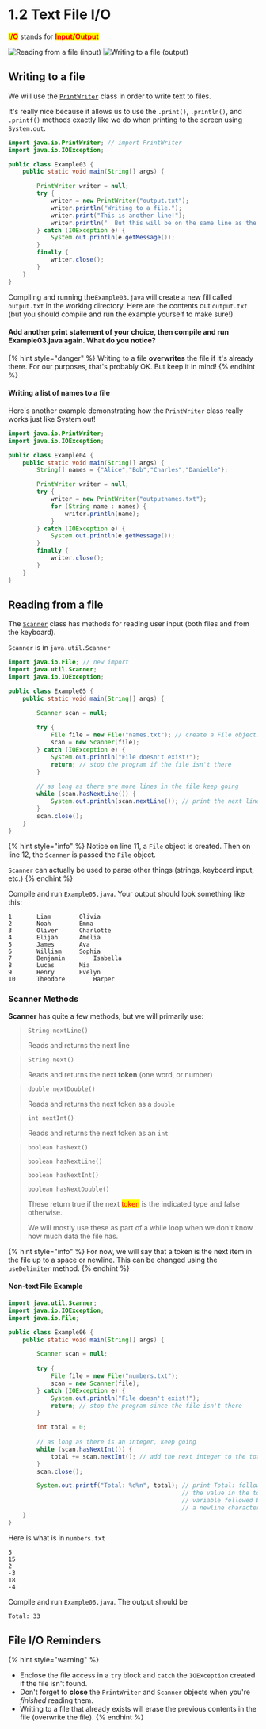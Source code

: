 # 1.2 Text File I/O

<mark style="color:red;">**I/O**</mark> stands for <mark style="color:red;">**Input/Output**</mark>

![Reading from a file (input)](https://www.seas.upenn.edu/\~cis1xx/resources/java/fileIO/io-ins.gif) ![Writing to a file (output)](https://www.seas.upenn.edu/\~cis1xx/resources/java/fileIO/io-outs.gif)

## Writing to a file

We will use the [`PrintWriter`](https://docs.oracle.com/javase/8/docs/api/java/io/PrintWriter.html) class in order to write text to files.  &#x20;

It's really nice because it allows us to use the `.print()`, `.println()`, and `.printf()` methods exactly like we do when printing to the screen using `System.out`.

```java
import java.io.PrintWriter; // import PrintWriter
import java.io.IOException; 

public class Example03 {
    public static void main(String[] args) {

        PrintWriter writer = null;
        try {
            writer = new PrintWriter("output.txt");
            writer.println("Writing to a file.");  
            writer.print("This is another line!");
            writer.println("  But this will be on the same line as the last.");  
        } catch (IOException e) {
            System.out.println(e.getMessage());
        }
        finally {
            writer.close();            
        }
    }
}
```

Compiling and running the`Example03.java` will create a new fill called `output.txt` in the working directory.  Here are the contents out `output.txt` (but you should compile and run the example yourself to make sure!)

#### Add another print statement of your choice, then compile and run Example03.java again.  What do you notice?

{% hint style="danger" %}
Writing to a file **overwrites** the file if it's already there.  For our purposes, that's probably OK. But keep it in mind!
{% endhint %}

#### Writing a list of names to a file

Here's another example demonstrating how the `PrintWriter` class really works just like System.out!

```java
import java.io.PrintWriter;
import java.io.IOException;

public class Example04 {
    public static void main(String[] args) {
        String[] names = {"Alice","Bob","Charles","Danielle"};

        PrintWriter writer = null;
        try {
            writer = new PrintWriter("outputnames.txt");
            for (String name : names) {
                writer.println(name);
            }
        } catch (IOException e) {
            System.out.println(e.getMessage());
        }
        finally {
            writer.close();            
        }
    }
}
```

## Reading from a file

The [`Scanner`](https://docs.oracle.com/javase/9/docs/api/java/util/Scanner.html) class has methods for reading user input (both files and from the keyboard). &#x20;

`Scanner` is in `java.util.Scanner`

```java
import java.io.File; // new import
import java.util.Scanner; 
import java.io.IOException;

public class Example05 {
    public static void main(String[] args) {

        Scanner scan = null;
        
        try {
            File file = new File("names.txt"); // create a File object!
            scan = new Scanner(file);
        } catch (IOException e) {
            System.out.println("File doesn't exist!");
            return; // stop the program if the file isn't there
        }
        
        // as long as there are more lines in the file keep going
        while (scan.hasNextLine()) { 
            System.out.println(scan.nextLine()); // print the next line
        }
        scan.close();
    }
}
```

{% hint style="info" %}
Notice on line 11, a `File` object is created.  Then on line 12, the `Scanner` is passed the `File` object. &#x20;

`Scanner` can actually be used to parse other things (strings, keyboard input, etc.)
{% endhint %}

Compile and run `Example05.java`.  Your output should look something like this:

```
1       Liam        Olivia
2       Noah        Emma
3       Oliver      Charlotte
4       Elijah      Amelia
5       James       Ava
6       William     Sophia
7       Benjamin        Isabella
8       Lucas       Mia
9       Henry       Evelyn
10      Theodore        Harper
```

### Scanner Methods

**Scanner** has quite a few methods, but we will primarily use:

> `String nextLine()`&#x20;
>
> Reads and returns the next line

> `String next()`&#x20;
>
> Reads and returns the next **token** (one word, or number)

> `double nextDouble()`&#x20;
>
> Reads and returns the next token as a `double`

> `int nextInt()`&#x20;
>
> Reads and returns the next token as an `int`

> `boolean hasNext()`&#x20;
>
> `boolean hasNextLine()`&#x20;
>
> `boolean hasNextInt()`&#x20;
>
> `boolean hasNextDouble()`&#x20;
>
> These return true if the next <mark style="color:red;">token</mark> is the indicated type and false otherwise.
>
> We will mostly use these as part of a while loop when we don't know how much data the file has.

{% hint style="info" %}
For now, we will say that a token is the next item in the file up to a space or newline.  This can be changed using the `useDelimiter` method.
{% endhint %}

#### Non-text File Example

```java
import java.util.Scanner;
import java.io.IOException;
import java.io.File;

public class Example06 {
    public static void main(String[] args) {

        Scanner scan = null;
        
        try {
            File file = new File("numbers.txt");
            scan = new Scanner(file);
        } catch (IOException e) {
            System.out.println("File doesn't exist!");
            return; // stop the program since the file isn't there
        }

        int total = 0;
        
        // as long as there is an integer, keep going
        while (scan.hasNextInt()) { 
            total += scan.nextInt(); // add the next integer to the total
        }
        scan.close();

        System.out.printf("Total: %d%n", total); // print Total: followed by 
                                                 // the value in the total 
                                                 // variable followed by
                                                 // a newline character
    }
}
```

Here is what is in `numbers.txt`

```
5
15
2
-3
18
-4
```

Compile and run `Example06.java`.  The output should be

`Total: 33`

## File I/O Reminders

{% hint style="warning" %}
* Enclose the file access in a `try` block and `catch` the `IOException` created if the file isn't found.
* Don't forget to **close** the `PrintWriter` and `Scanner` objects when you're _finished_ reading them.
* Writing to a file that already exists will erase the previous contents in the file (overwrite the file).
{% endhint %}

